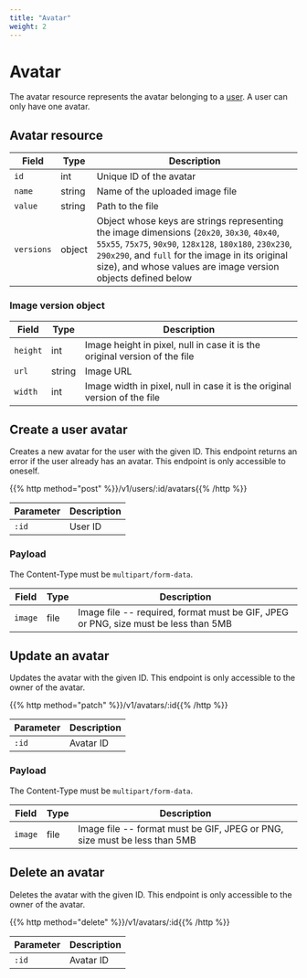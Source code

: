 ```yaml
---
title: "Avatar"
weight: 2
---
```


# Avatar

The avatar resource represents the avatar belonging to a [user](#user). A user can only have one avatar.

## Avatar resource

| Field      | Type   | Description                                                                                                                                                                                                                                                                 |
| ---------- | ------ | --------------------------------------------------------------------------------------------------------------------------------------------------------------------------------------------------------------------------------------------------------------------------- |
| `id`       | int    | Unique ID of the avatar                                                                                                                                                                                                                                                     |
| `name`     | string | Name of the uploaded image file                                                                                                                                                                                                                                             |
| `value`    | string | Path to the file                                                                                                                                                                                                                                                            |
| `versions` | object | Object whose keys are strings representing the image dimensions (`20x20`, `30x30`, `40x40`, `55x55`, `75x75`, `90x90`, `128x128`, `180x180`, `230x230`, `290x290`, and `full` for the image in its original size), and whose values are image version objects defined below |

### Image version object

|Field|Type|Description|
|---|---|---|
|`height`|int|Image height in pixel, null in case it is the original version of the file|
|`url`|string|Image URL|
|`width`|int|Image width in pixel, null in case it is the original version of the file|

## Create a user avatar

Creates a new avatar for the user with the given ID. This endpoint returns an error if the user already has an avatar. This endpoint is only accessible to oneself.

{{% http method="post" %}}/v1/users/:id/avatars{{% /http %}}

| Parameter | Description |
| --------- | ----------- |
| `:id`     | User ID     |

### Payload

The Content-Type must be `multipart/form-data`.

| Field   | Type | Description                                                                         |
| ------- | ---- | ----------------------------------------------------------------------------------- |
| `image` | file | Image file -- required, format must be GIF, JPEG or PNG, size must be less than 5MB |

## Update an avatar

Updates the avatar with the given ID. This endpoint is only accessible to the owner of the avatar.

{{% http method="patch" %}}/v1/avatars/:id{{% /http %}}

| Parameter | Description |
| --------- | ----------- |
| `:id`     | Avatar ID   |

### Payload

The Content-Type must be `multipart/form-data`.

| Field   | Type | Description                                                               |
| ------- | ---- | ------------------------------------------------------------------------- |
| `image` | file | Image file -- format must be GIF, JPEG or PNG, size must be less than 5MB |

## Delete an avatar

Deletes the avatar with the given ID. This endpoint is only accessible to the owner of the avatar.

{{% http method="delete" %}}/v1/avatars/:id{{% /http %}}

| Parameter | Description |
| --------- | ----------- |
| `:id`     | Avatar ID   |
